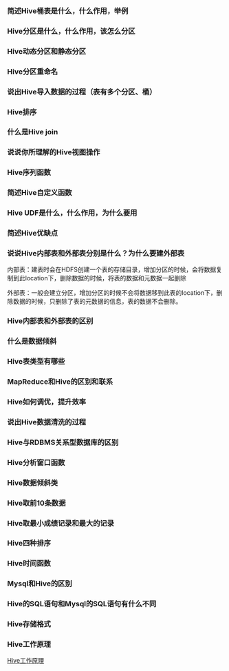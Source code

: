 ### 简述Hive桶表是什么，什么作用，举例

### Hive分区是什么，什么作用，该怎么分区

### Hive动态分区和静态分区

### Hive分区重命名

### 说出Hive导入数据的过程（表有多个分区、桶）

### Hive排序

### 什么是Hive join

### 说说你所理解的Hive视图操作

### Hive序列函数

### 简述Hive自定义函数

### Hive UDF是什么，什么作用，为什么要用

### 简述Hive优缺点

### 说说Hive内部表和外部表分别是什么？为什么要建外部表

内部表：建表时会在HDFS创建一个表的存储目录，增加分区的时候，会将数据复制到此location下，删除数据的时候，将表的数据和元数据一起删除

外部表：一般会建立分区，增加分区的时候不会将数据移到此表的location下，删除数据的时候，只删除了表的元数据的信息，表的数据不会删除。

### Hive内部表和外部表的区别

### 什么是数据倾斜

### Hive表类型有哪些

### MapReduce和Hive的区别和联系

### Hive如何调优，提升效率

### 说出Hive数据清洗的过程

### Hive与RDBMS关系型数据库的区别

### Hive分析窗口函数

### Hive数据倾斜类

### Hive取前10条数据

### Hive取最小成绩记录和最大的记录

### Hive四种排序

### Hive时间函数

### Mysql和Hive的区别

### Hive的SQL语句和Mysql的SQL语句有什么不同

### Hive存储格式

### Hive工作原理

[Hive工作原理](./Hive原理.md)